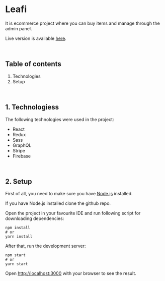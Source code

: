 # Leafi

It is ecommerce project where you can buy items and manage through the admin panel.

Live version is available [here](https://www.leafi.pl/).

<br/>

## Table of contents

1. Technologies
2. Setup

<br/>

## 1. Technologiess

The following technologies were used in the project:

- React
- Redux
- Sass
- GraphQL
- Stripe
- Firebase

<br/>

## 2. Setup

First of all, you need to make sure you have [Node.js](https://nodejs.org/en/) installed.

If you have Node.js installed clone the github repo.

Open the project in your favourite IDE and run following script for downloading dependencies:

```
npm install
# or
yarn install
```

After that, run the development server:

```
npm start
# or
yarn start
```

Open [http://localhost:3000](http://localhost:3000) with your browser to see the result.
